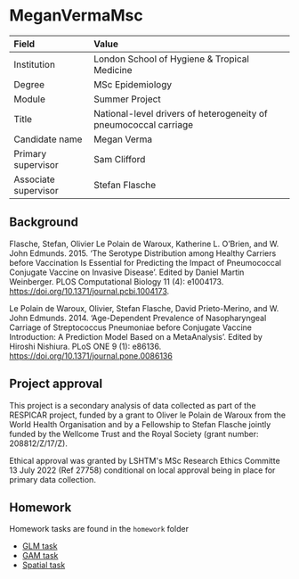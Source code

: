 # MeganVermaMsc


| Field  |  Value |
| :-- | :-- |
| Institution | London School of Hygiene & Tropical Medicine |
| Degree | MSc Epidemiology |
| Module | Summer Project |
| Title |  National-level drivers of heterogeneity of pneumococcal carriage  | 
| Candidate name | Megan Verma |
| Primary supervisor | Sam Clifford |
| Associate supervisor | Stefan Flasche |

## Background

Flasche, Stefan, Olivier Le Polain de Waroux, Katherine L. O’Brien, and W. John Edmunds. 2015. ‘The Serotype Distribution among
Healthy Carriers before Vaccination Is Essential for Predicting the Impact of Pneumococcal Conjugate Vaccine on Invasive Disease’.
Edited by Daniel Martin Weinberger. PLOS Computational Biology 11 (4): e1004173. https://doi.org/10.1371/journal.pcbi.1004173.

Le Polain de Waroux, Olivier, Stefan Flasche, David Prieto-Merino, and W. John Edmunds. 2014. ‘Age-Dependent Prevalence of
Nasopharyngeal Carriage of Streptococcus Pneumoniae before Conjugate Vaccine Introduction: A Prediction Model Based on a MetaAnalysis’. Edited by Hiroshi Nishiura. PLoS ONE 9 (1): e86136. https://doi.org/10.1371/journal.pone.0086136

## Project approval

This project is a secondary analysis of data collected as part of the RESPICAR project, funded by a grant to Oliver le Polain de Waroux from the World Health Organisation and by a Fellowship to Stefan Flasche jointly funded by the Wellcome Trust and the Royal Society (grant number: 208812/Z/17/Z).

Ethical approval was granted by LSHTM's MSc Research Ethics Committe 13 July 2022 (Ref 27758) conditional on local approval being in place for primary data collection.

## Homework

Homework tasks are found in the `homework` folder

* [GLM task](homework/task_glm.Rmd)
* [GAM task](homework/task_gam.Rmd)
* [Spatial task](homework/task_spatial.Rmd)

